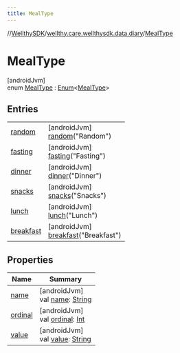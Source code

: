 ```yaml
---
title: MealType
---
```

//[WellthySDK](../../../index.html)/[wellthy.care.wellthysdk.data.diary](../index.html)/[MealType](index.html)



# MealType



[androidJvm]\
enum [MealType](index.html) : [Enum](https://kotlinlang.org/api/latest/jvm/stdlib/kotlin/-enum/index.html)&lt;[MealType](index.html)&gt;



## Entries


| | |
|---|---|
| [random](random/index.html) | [androidJvm]<br>[random](random/index.html)("Random") |
| [fasting](fasting/index.html) | [androidJvm]<br>[fasting](fasting/index.html)("Fasting") |
| [dinner](dinner/index.html) | [androidJvm]<br>[dinner](dinner/index.html)("Dinner") |
| [snacks](snacks/index.html) | [androidJvm]<br>[snacks](snacks/index.html)("Snacks") |
| [lunch](lunch/index.html) | [androidJvm]<br>[lunch](lunch/index.html)("Lunch") |
| [breakfast](breakfast/index.html) | [androidJvm]<br>[breakfast](breakfast/index.html)("Breakfast") |


## Properties


| Name | Summary |
|---|---|
| [name](../../wellthy.care.wellthysdk.utils/-google-fit-syncing-manager/-syncing-data-type/-s-t-e-p-s/index.html#-372974862%2FProperties%2F-1123460525) | [androidJvm]<br>val [name](../../wellthy.care.wellthysdk.utils/-google-fit-syncing-manager/-syncing-data-type/-s-t-e-p-s/index.html#-372974862%2FProperties%2F-1123460525): [String](https://kotlinlang.org/api/latest/jvm/stdlib/kotlin/-string/index.html) |
| [ordinal](../../wellthy.care.wellthysdk.utils/-google-fit-syncing-manager/-syncing-data-type/-s-t-e-p-s/index.html#-739389684%2FProperties%2F-1123460525) | [androidJvm]<br>val [ordinal](../../wellthy.care.wellthysdk.utils/-google-fit-syncing-manager/-syncing-data-type/-s-t-e-p-s/index.html#-739389684%2FProperties%2F-1123460525): [Int](https://kotlinlang.org/api/latest/jvm/stdlib/kotlin/-int/index.html) |
| [value](value.html) | [androidJvm]<br>val [value](value.html): [String](https://kotlinlang.org/api/latest/jvm/stdlib/kotlin/-string/index.html) |


